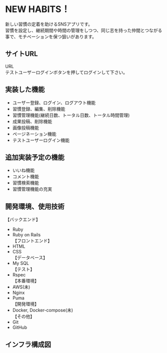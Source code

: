 # NEW HABITS！

新しい習慣の定着を助けるSNSアプリです。  
習慣を設定し、継続期間や時間の管理をしつつ、同じ志を持った仲間とつながる事で、モチベーションを保つ狙いがあります。

## サイトURL

URL  
テストユーザーログインボタンを押してログインして下さい。

## 実装した機能

* ユーザー登録、ログイン、ログアウト機能
* 習慣登録、編集、削除機能
* 習慣管理機能(継続日数、トータル日数、トータル時間管理)
* 成果投稿、削除機能
* 画像投稿機能
* ページネーション機能
* テストユーザーログイン機能

## 追加実装予定の機能

* いいね機能
* コメント機能
* 習慣検索機能
* 習慣管理機能の充実

## 開発環境、使用技術

【バックエンド】
* Ruby
* Ruby on Rails  
【フロントエンド】
* HTML
* CSS  
【データベース】
* My SQL  
【テスト】
* Rspec  
【本番環境】
* AWS(未)
* Nginx
* Puma  
【開発環境】
* Docker, Docker-compose(未)  
【その他】
* Git
* GitHub

## インフラ構成図
